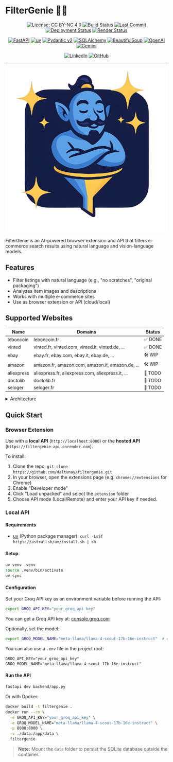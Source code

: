 # FilterGenie 🧞‍♂️

<!-- Project info badges -->
<div align="center">

[![License: CC BY-NC 4.0](https://img.shields.io/badge/license-CC--BY--NC%204.0-lightgrey?logo=creativecommons)](https://github.com/daltunay/filtergenie/blob/master/LICENSE)
[![Build Status](https://img.shields.io/github/check-runs/daltunay/filtergenie/master)](https://github.com/daltunay/filtergenie/actions/workflows/ci.yml)
[![Last Commit](https://img.shields.io/github/last-commit/daltunay/filtergenie)](https://github.com/daltunay/filtergenie/commits/master/?author=daltunay)
[![Deployment Status](https://img.shields.io/badge/deployment-success-brightgreen?logo=github)](https://github.com/daltunay/filtergenie/deployments)
[![Render Status](https://img.shields.io/badge/render-live-brightgreen?logo=render)](https://filtergenie-api.onrender.com/)

</div>

<!-- Tech stack badges -->
<div align="center">

[![FastAPI](https://img.shields.io/badge/FastAPI-009485.svg?logo=fastapi&logoColor=white)](https://fastapi.tiangolo.com/)
[![uv](https://img.shields.io/endpoint?url=https://raw.githubusercontent.com/astral-sh/uv/main/assets/badge/v0.json)](https://github.com/astral-sh/uv)
[![Pydantic v2](https://img.shields.io/endpoint?url=https://raw.githubusercontent.com/pydantic/pydantic/main/docs/badge/v2.json)](https://docs.pydantic.dev/latest/contributing/#badges)
[![SQLAlchemy](https://img.shields.io/badge/SQLAlchemy-306998?logo=python&logoColor=white)](https://www.sqlalchemy.org/)
[![BeautifulSoup](https://shields.io/badge/BeautifulSoup-4-green)](https://www.crummy.com/software/BeautifulSoup/)
[![OpenAI](https://shields.io/badge/-OpenAI-93f6ef?logo=openai&logoColor=black)](https://openai.com/)
[![Gemini](https://img.shields.io/badge/Gemini-8E75B2?logo=google%20gemini&logoColor=white)](https://ai.google.dev/)

</div>

<!-- Social badge -->
<div align="center">

[![LinkedIn](https://custom-icon-badges.demolab.com/badge/LinkedIn-0A66C2?logo=linkedin-white&logoColor=fff)](https://www.linkedin.com/in/daltunay/)
[![GitHub](https://custom-icon-badges.demolab.com/badge/GitHub-181717?logo=github&logoColor=fff)](https://github.com/daltunay)

</div>

<hr>

<p align="center">
  <img src="extension/assets/logo.png" alt="FilterGenie Logo" width="512" height="512">
</p>
FilterGenie is an AI-powered browser extension and API that filters e-commerce search results using natural language and vision-language models.

## Features

- Filter listings with natural language (e.g., "no scratches", "original packaging")
- Analyzes item images and descriptions
- Works with multiple e-commerce sites
- Use as browser extension or API (cloud/local)

## Supported Websites

| Name       | Domains                                           | Status  |
| ---------- | ------------------------------------------------- | ------- |
| leboncoin  | leboncoin.fr                                      | ✅ DONE |
| vinted     | vinted.fr, vinted.com, vinted.it, vinted.de, ...  | ✅ DONE |
| ebay       | ebay.fr, ebay.com, ebay.it, ebay.de, ...          | 🛠️ WIP  |
| amazon     | amazon.fr, amazon.com, amazon.it, amazon.de, ...  | 🛠️ WIP  |
| aliexpress | aliexpress.fr, aliexpress.com, aliexpress.it, ... | 📝 TODO |
| doctolib   | doctolib.fr                                       | 📝 TODO |
| seloger    | seloger.fr                                        | 📝 TODO |

<details>
<summary>Architecture</summary>

```mermaid
graph TD
    subgraph Client
        User["User<br>enters filters"]
        BrowserExt["Browser + Extension"]
        Website["E-commerce Website<br>(leboncoin, vinted, etc.)"]
        User -->|uses| BrowserExt
        BrowserExt <-->|interacts with| Website
    end

    subgraph "API Layer"
        API["API Service<br>(FastAPI)"]
    end

    subgraph Backend
        Scraper["Scraper<br>(BeautifulSoup)"]
        Analyzer["Analyzer"]
        VLM["Vision Language Model<br>(Remote or Local)"]

        Analyzer <-->|"process/analysis"| VLM
        Scraper -->|"structured data"| Analyzer
    end

    subgraph Storage
        DB["Database<br>(SQLite)"]
    end

    BrowserExt -->|"requests"| API
    API -->|"request scraping"| Scraper
    API -->|"request analysis"| Analyzer
    Analyzer <-->|"check/update cache"| DB
    Scraper <-->|"check/update cache"| DB
```

</details>

## Quick Start

### Browser Extension

Use with a **local API** (`http://localhost:8000`) or the **hosted API** (`https://filtergenie-api.onrender.com`).

To install:

1. Clone the repo:
   `git clone https://github.com/daltunay/filtergenie.git`
2. In your browser, open the extensions page (e.g. `chrome://extensions` for Chrome)
3. Enable "Developer mode"
4. Click "Load unpacked" and select the `extension` folder
5. Choose API mode (Local/Remote) and enter your API key if needed.

### Local API

#### Requirements

- [uv](https://docs.astral.sh/uv/) (Python package manager):
  `curl -LsSf https://astral.sh/uv/install.sh | sh`

#### Setup

```bash
uv venv .venv
source .venv/bin/activate
uv sync
```

#### Configuration

Set your Groq API key as an environment variable before running the API:

```bash
export GROQ_API_KEY="your_groq_api_key"
```

You can get a Groq API key at: [console.groq.com](https://console.groq.com/keys)

Optionally, set the model:

```bash
export GROQ_MODEL_NAME="meta-llama/llama-4-scout-17b-16e-instruct"  # default
```

You can also use a `.env` file in the project root:

```env
GROQ_API_KEY="your_groq_api_key"
GROQ_MODEL_NAME="meta-llama/llama-4-scout-17b-16e-instruct"
```

#### Run the API

```bash
fastapi dev backend/app.py
```

Or with Docker:

```bash
docker build -t filtergenie .
docker run --rm \
  -e GROQ_API_KEY="your_groq_api_key" \
  -e GROQ_MODEL_NAME="meta-llama/llama-4-scout-17b-16e-instruct" \
  -p 8000:8000 \
  -v ./data:/app/data \
  filtergenie
```

> **Note:** Mount the `data` folder to persist the SQLite database outside the container.
